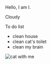 Hello, I am I.

Cloudy

To do list
- clean house
- clean cat's toilet
- clean my brain


![cat with me](2.png)

